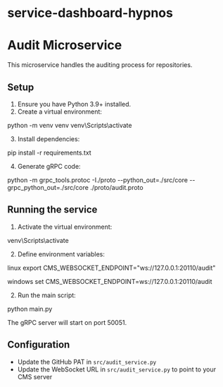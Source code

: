 # service-dashboard-hypnos

# Audit Microservice

This microservice handles the auditing process for repositories.

## Setup

1. Ensure you have Python 3.9+ installed.
2. Create a virtual environment:

python -m venv venv
venv\Scripts\activate

3. Install dependencies:

pip install -r requirements.txt

4. Generate gRPC code:

python -m grpc_tools.protoc -I./proto --python_out=./src/core --grpc_python_out=./src/core ./proto/audit.proto

## Running the service

1. Activate the virtual environment:

venv\Scripts\activate

2. Define environment variables:

linux
export CMS_WEBSOCKET_ENDPOINT="ws://127.0.0.1:20110/audit"

windows
set CMS_WEBSOCKET_ENDPOINT=ws://127.0.0.1:20110/audit

2. Run the main script:

python main.py

The gRPC server will start on port 50051.

## Configuration

- Update the GitHub PAT in `src/audit_service.py`
- Update the WebSocket URL in `src/audit_service.py` to point to your CMS server
